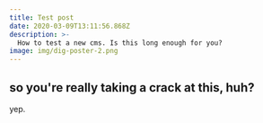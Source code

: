 ```yaml
---
title: Test post
date: 2020-03-09T13:11:56.868Z
description: >-
  How to test a new cms. Is this long enough for you?
image: img/dig-poster-2.png
---
```

## so you're really taking a crack at this, huh?

yep.